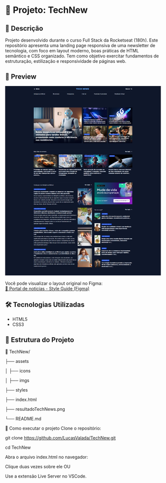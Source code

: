 # 📰 Projeto: TechNew

## 🚀 Descrição

Projeto desenvolvido durante o curso Full Stack da Rocketseat (180h).
Este repositório apresenta uma landing page responsiva de uma newsletter de tecnologia, com foco em layout moderno, boas práticas de HTML semântico e CSS organizado.
Tem como objetivo exercitar fundamentos de estruturação, estilização e responsividade de páginas web.

## 📸 Preview

![TechNew - Full Stack Rocketseat](./resultadoTechNews.png)

Você pode visualizar o layout original no Figma:  
[🔗 Portal de noticias - Style Guide (Figma)](https://www.figma.com/community/file/1362166020452569562/portal-de-noticias)

## 🛠️ Tecnologias Utilizadas

- HTML5
- CSS3

## 📂 Estrutura do Projeto

📁 TechNew/

├── assets

│ ├── icons

│ ├── imgs

├── styles

├── index.html

├── resultadoTechNews.png

└── README.md


🧪 Como executar o projeto
Clone o repositório:

git clone https://github.com/LucasValada/TechNew.git

cd TechNew

Abra o arquivo index.html no navegador:

Clique duas vezes sobre ele OU

Use a extensão Live Server no VSCode.
